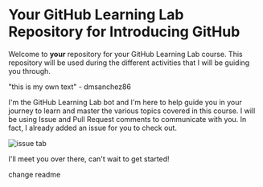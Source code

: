 # Your GitHub Learning Lab Repository for Introducing GitHub

Welcome to **your** repository for your GitHub Learning Lab course. This repository will be used during the different activities that I will be guiding you through.

"this is my own text" - dmsanchez86

I'm the GitHub Learning Lab bot and I'm here to help guide you in your journey to learn and master the various topics covered in this course. I will be using Issue and Pull Request comments to communicate with you. In fact, I already added an issue for you to check out.

![issue tab](https://lab.github.com/public/images/issue_tab.png)

I'll meet you over there, can't wait to get started!

change readme
